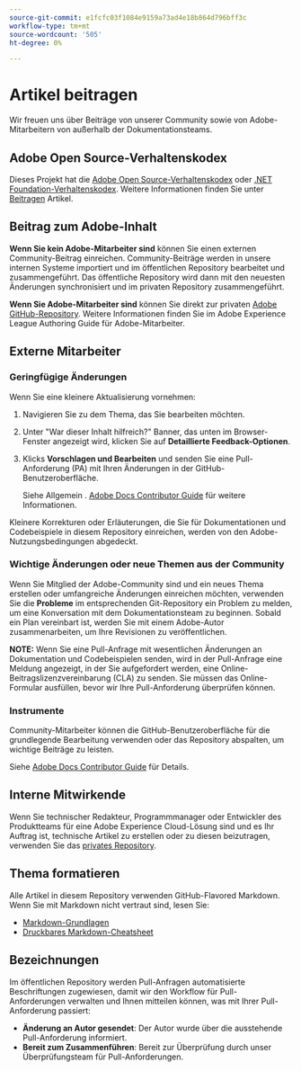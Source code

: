 ```yaml
---
source-git-commit: e1fcfc03f1084e9159a73ad4e18b864d796bff3c
workflow-type: tm+mt
source-wordcount: '505'
ht-degree: 0%

---
```

# Artikel beitragen

Wir freuen uns über Beiträge von unserer Community sowie von Adobe-Mitarbeitern von außerhalb der Dokumentationsteams.

## Adobe Open Source-Verhaltenskodex

Dieses Projekt hat die [Adobe Open Source-Verhaltenskodex](code-of-conduct.md) oder [.NET Foundation-Verhaltenskodex](https://dotnetfoundation.org/code-of-conduct). Weitere Informationen finden Sie unter [Beitragen](contributing.md) Artikel.

## Beitrag zum Adobe-Inhalt

**Wenn Sie kein Adobe-Mitarbeiter sind** können Sie einen externen Community-Beitrag einreichen. Community-Beiträge werden in unsere internen Systeme importiert und im öffentlichen Repository bearbeitet und zusammengeführt. Das öffentliche Repository wird dann mit den neuesten Änderungen synchronisiert und im privaten Repository zusammengeführt.

**Wenn Sie Adobe-Mitarbeiter sind** können Sie direkt zur privaten [Adobe GitHub-Repository](https://git.corp.adobe.com/AdobeDocs/). Weitere Informationen finden Sie im Adobe Experience League Authoring Guide für Adobe-Mitarbeiter.

## Externe Mitarbeiter

### Geringfügige Änderungen

Wenn Sie eine kleinere Aktualisierung vornehmen:

1. Navigieren Sie zu dem Thema, das Sie bearbeiten möchten.
1. Unter &quot;War dieser Inhalt hilfreich?&quot; Banner, das unten im Browser-Fenster angezeigt wird, klicken Sie auf **Detaillierte Feedback-Optionen**.
1. Klicks **Vorschlagen und Bearbeiten** und senden Sie eine Pull-Anforderung (PA) mit Ihren Änderungen in der GitHub-Benutzeroberfläche.

   Siehe Allgemein . [Adobe Docs Contributor Guide](https://experienceleague.adobe.com/docs/contributor/contributor-guide/introduction.html) für weitere Informationen.

Kleinere Korrekturen oder Erläuterungen, die Sie für Dokumentationen und Codebeispiele in diesem Repository einreichen, werden von den Adobe-Nutzungsbedingungen abgedeckt.

### Wichtige Änderungen oder neue Themen aus der Community

Wenn Sie Mitglied der Adobe-Community sind und ein neues Thema erstellen oder umfangreiche Änderungen einreichen möchten, verwenden Sie die **Probleme** im entsprechenden Git-Repository ein Problem zu melden, um eine Konversation mit dem Dokumentationsteam zu beginnen. Sobald ein Plan vereinbart ist, werden Sie mit einem Adobe-Autor zusammenarbeiten, um Ihre Revisionen zu veröffentlichen.

**NOTE:** Wenn Sie eine Pull-Anfrage mit wesentlichen Änderungen an Dokumentation und Codebeispielen senden, wird in der Pull-Anfrage eine Meldung angezeigt, in der Sie aufgefordert werden, eine Online-Beitragslizenzvereinbarung (CLA) zu senden. Sie müssen das Online-Formular ausfüllen, bevor wir Ihre Pull-Anforderung überprüfen können.

### Instrumente

Community-Mitarbeiter können die GitHub-Benutzeroberfläche für die grundlegende Bearbeitung verwenden oder das Repository abspalten, um wichtige Beiträge zu leisten.

Siehe [Adobe Docs Contributor Guide](https://experienceleague.adobe.com/docs/contributor/contributor-guide/introduction.html) für Details.

## Interne Mitwirkende

Wenn Sie technischer Redakteur, Programmmanager oder Entwickler des Produktteams für eine Adobe Experience Cloud-Lösung sind und es Ihr Auftrag ist, technische Artikel zu erstellen oder zu diesen beizutragen, verwenden Sie das [privates Repository](https://git.corp.adobe.com/AdobeDocs).

## Thema formatieren

Alle Artikel in diesem Repository verwenden GitHub-Flavored Markdown. Wenn Sie mit Markdown nicht vertraut sind, lesen Sie:

* [Markdown-Grundlagen](https://help.github.com/articles/getting-started-with-writing-and-formatting-on-github/)
* [Druckbares Markdown-Cheatsheet](https://guides.github.com/pdfs/markdown-cheatsheet-online.pdf)

## Bezeichnungen

Im öffentlichen Repository werden Pull-Anfragen automatisierte Beschriftungen zugewiesen, damit wir den Workflow für Pull-Anforderungen verwalten und Ihnen mitteilen können, was mit Ihrer Pull-Anforderung passiert:

* **Änderung an Autor gesendet**: Der Autor wurde über die ausstehende Pull-Anforderung informiert.
* **Bereit zum Zusammenführen**: Bereit zur Überprüfung durch unser Überprüfungsteam für Pull-Anforderungen.
